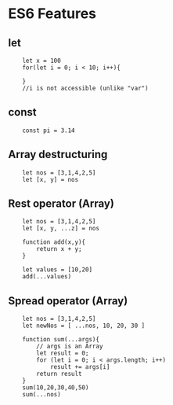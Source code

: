 # ES6 Features #
## let ##
```
    let x = 100
    for(let i = 0; i < 10; i++){

    }
    //i is not accessible (unlike "var")
```
## const ##
```
    const pi = 3.14
```
## Array destructuring ##
```
    let nos = [3,1,4,2,5]
    let [x, y] = nos
```
## Rest operator (Array) ##
```
    let nos = [3,1,4,2,5]
    let [x, y, ...z] = nos

    function add(x,y){
        return x + y;
    }
    
    let values = [10,20]
    add(...values)
```
## Spread operator (Array) ##
```
    let nos = [3,1,4,2,5]
    let newNos = [ ...nos, 10, 20, 30 ]

    function sum(...args){
        // args is an Array
        let result = 0;
        for (let i = 0; i < args.length; i++)
            result += args[i]
        return result
    }
    sum(10,20,30,40,50)
    sum(...nos)
```